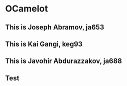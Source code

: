 # OCamelot

## This is Joseph Abramov, ja653
## This is Kai Gangi, keg93
## This is Javohir Abdurazzakov, ja688

## Test